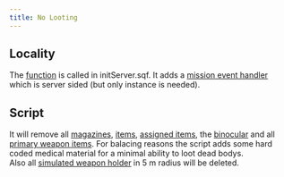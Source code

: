 ```yaml
---
title: No Looting
---
```


## Locality

The [function](https://github.com/Katalam/KAT_template/blob/master/kat_template.malden/functions/general/fn_noLooting.sqf) is called in initServer.sqf. It adds a [mission event handler](https://community.bistudio.com/wiki/addMissionEventHandler) which is server sided (but only instance is needed).

## Script

It will remove all [magazines](https://community.bistudio.com/wiki/magazines), [items](https://community.bistudio.com/wiki/items), [assigned items](https://community.bistudio.com/wiki/assignedItems), the [binocular](https://community.bistudio.com/wiki/binocular) and all [primary weapon items](https://community.bistudio.com/wiki/primaryWeaponItems). For balacing reasons the script adds some hard coded medical material for a minimal ability to loot dead bodys.<br/>
Also all [simulated weapon holder](https://community.bistudio.com/wiki/nearestObjects) in 5&nbsp;m radius will be deleted.
